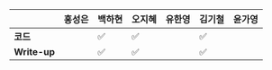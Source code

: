|              | 홍성은 | 백하현 | 오지혜 | 유한영 | 김기철 | 윤가영 |
| ------------ | ------ | ------ | ------ | ------ | ------ | ------------ |
| **코드**     ||:white_check_mark:|:white_check_mark:|        |:white_check_mark:|  | :white_check_mark:   |
| **Write-up** ||:white_check_mark:|:white_check_mark:|        |:white_check_mark:|  | :white_check_mark:   |
